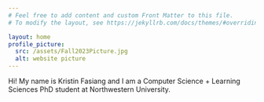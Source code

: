 ```yaml
---
# Feel free to add content and custom Front Matter to this file.
# To modify the layout, see https://jekyllrb.com/docs/themes/#overriding-theme-defaults

layout: home
profile_picture:
  src: /assets/Fall2023Picture.jpg
  alt: website picture
---
```


<p>
  Hi! My name is Kristin Fasiang and I am a Computer Science + Learning Sciences PhD student at Northwestern University.
</p>
